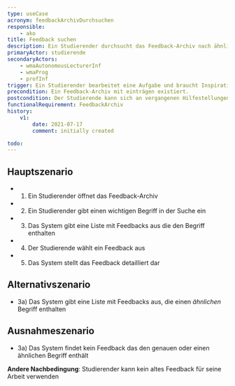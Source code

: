 ```yaml
---
type: useCase
acronym: feedbackArchivDurchsuchen
responsible: 
    - ako
title: Feedback suchen
description: Ein Studierender durchsucht das Feedback-Archiv nach ähnlichen Problemen, um gegebenenfalls ähnliche Lösungen oder anders formuliertes Feedback als Inspiration zu nutzen.
primaryActor: studierende
secondaryActors: 
    - wmaAutonomousLecturerInf
    - wmaProg
    - profInf
trigger: Ein Studierender bearbeitet eine Aufgabe und braucht Inspiration.
precondition: Ein Feedback-Archiv mit einträgen existiert.
postcondition: Der Studierende kann sich an vergangenen Hilfestellungen orientieren.
functionalRequirement: FeedbackArchiv
history:
    v1:
        date: 2021-07-17
        comment: initially created

todo: 
---
```



## Hauptszenario

* 1) Ein Studierender öffnet das Feedback-Archiv
* 2) Ein Studierender gibt einen wichtigen Begriff in der Suche ein
* 3) Das System gibt eine Liste mit Feedbacks aus die den Begriff enthalten
* 4) Der Studierende wählt ein Feedback aus
* 5) Das System stellt das Feedback detailliert dar

## Alternativszenario

* 3a) Das System gibt eine Liste mit Feedbacks aus, die einen *ähnlichen* Begriff enthalten

## Ausnahmeszenario 

* 3a) Das System findet kein Feedback das den genauen oder einen ähnlichen Begriff enthält

**Andere Nachbedingung**: Studierender kann kein altes Feedback für seine Arbeit verwenden
